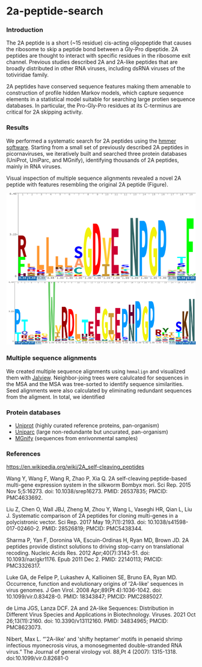 # 2a-peptide-search

### Introduction

The 2A peptide is a short (~15 residue) cis-acting oligopeptide that causes the
ribosome to skip a peptide bond between a Gly-Pro dipeptide. 2A peptides are
thought to interact with specific residues in the ribosome exit channel.
Previous studies described 2A and 2A-like peptides that are broadly distributed
in other RNA viruses, including dsRNA viruses of the totiviridae family.

2A peptides have conserved sequence features making them amenable to
construction of profile hidden Markov models, which capture sequence elements in
a statistical model suitable for searching large protien sequence databases. In
particular, the Pro-Gly-Pro residues at its C-terminus are critical for 2A
skipping activity.

### Results

We performed a systematic search for 2A peptides using the [hmmer
software](http://hmmer.org/).  Starting from a small set of previously described
2A peptides in picornaviruses, we iteratively built and searched three protein
databases (UniProt, UniParc, and MGnify), identifying thousands of 2A peptides,
mainly in RNA viruses.

Visual inspection of multiple sequence alignments revealed a novel 2A
peptide with features resembling the original 2A peptide (Figure).  

![class-1](img/class-1.logo.png) ![class-2](img/class-2.logo.png)

### Multiple sequence alignments

We created multiple sequence alignments using `hmmalign` and visualized them
with [Jalview](https://www.jalview.org/). Neighbor-joing trees were calulcated
for sequences in the MSA and the MSA was tree-sorted to identify sequence
similarities. Seed alignments were also calculated by eliminating redundant
sequences from the aligment. In total, we identified 

### Protein databases

- [Uniprot](https://www.uniprot.org/help/about) (highly curated reference proteins, pan-organism)
- [Uniparc](https://www.uniprot.org/help/uniparc) (large non-redundante but uncurated, pan-organism)
- [MGnify](https://www.ebi.ac.uk/metagenomics/about) (sequences from enrivonmental samples)

### References

https://en.wikipedia.org/wiki/2A_self-cleaving_peptides

Wang Y, Wang F, Wang R, Zhao P, Xia Q. 2A self-cleaving peptide-based
multi-gene expression system in the silkworm Bombyx mori. Sci Rep. 2015
Nov 5;5:16273. doi: 10.1038/srep16273. PMID: 26537835; PMCID: PMC4633692.

Liu Z, Chen O, Wall JBJ, Zheng M, Zhou Y, Wang L, Vaseghi HR, Qian L, Liu
J. Systematic comparison of 2A peptides for cloning multi-genes in a
polycistronic vector. Sci Rep. 2017 May 19;7(1):2193. doi:
10.1038/s41598-017-02460-2. PMID: 28526819; PMCID: PMC5438344.

Sharma P, Yan F, Doronina VA, Escuin-Ordinas H, Ryan MD, Brown JD. 2A
peptides provide distinct solutions to driving stop-carry on translational
recoding. Nucleic Acids Res. 2012 Apr;40(7):3143-51. doi:
10.1093/nar/gkr1176. Epub 2011 Dec 2. PMID: 22140113; PMCID: PMC3326317.

Luke GA, de Felipe P, Lukashev A, Kallioinen SE, Bruno EA, Ryan MD.
Occurrence, function and evolutionary origins of '2A-like' sequences in
virus genomes. J Gen Virol. 2008 Apr;89(Pt 4):1036-1042. doi:
10.1099/vir.0.83428-0. PMID: 18343847; PMCID: PMC2885027.

de Lima JGS, Lanza DCF. 2A and 2A-like Sequences: Distribution in
Different Virus Species and Applications in Biotechnology. Viruses. 2021
Oct 26;13(11):2160. doi: 10.3390/v13112160. PMID: 34834965; PMCID:
PMC8623073.

Nibert, Max L. “'2A-like' and 'shifty heptamer' motifs in penaeid
shrimp infectious myonecrosis virus, a monosegmented double-stranded RNA
virus.” The Journal of general virology vol. 88,Pt 4 (2007):
1315-1318. doi:10.1099/vir.0.82681-0
